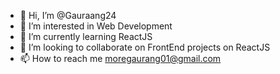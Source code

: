 - 👋 Hi, I’m @Gauraang24
- 👀 I’m interested in Web Development
- 🌱 I’m currently learning ReactJS
- 💞️ I’m looking to collaborate on FrontEnd projects on ReactJS
- 📫 How to reach me moregaurang01@gmail.com

<!---
Gauraang24/Gauraang24 is a ✨ special ✨ repository because its `README.md` (this file) appears on your GitHub profile.
You can click the Preview link to take a look at your changes.
--->
